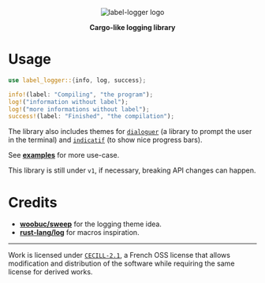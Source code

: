 <p align="center">
  <img alt="label-logger logo" src="https://raw.githubusercontent.com/mrnossiom/label-logger/main/assets/logo.png" />
</p>

<p align="center"><strong>
Cargo-like logging library
</strong></p>

# Usage

```rust
use label_logger::{info, log, success};

info!(label: "Compiling", "the program");
log!("information without label");
log!("more informations without label");
success!(label: "Finished", "the compilation");
```

The library also includes themes for [`dialoguer`](https://github.com/mitsuhiko/dialoguer/) (a library to prompt the user in the terminal) and [`indicatif`](https://github.com/console-rs/indicatif) (to show nice progress bars).

See [**examples**](https://github.com/mrnossiom/label-logger/tree/main/examples) for more use-case.

This library is still under `v1`, if necessary, breaking API changes can happen.

# Credits

-   **[woobuc/sweep](https://github.com/woobuc/sweep)** for the logging theme idea.
-   **[rust-lang/log](https://github.com/rust-lang/log)** for macros inspiration.

---

Work is licensed under [`CECILL-2.1`](https://choosealicense.com/licenses/cecill-2.1/), a French OSS license that allows modification and distribution of the software while requiring the same license for derived works.
